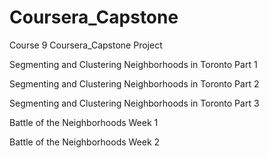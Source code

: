 # Coursera_Capstone
Course 9 Coursera_Capstone Project

Segmenting and Clustering Neighborhoods in Toronto Part 1

Segmenting and Clustering Neighborhoods in Toronto Part 2

Segmenting and Clustering Neighborhoods in Toronto Part 3

Battle of the Neighborhoods Week 1

Battle of the Neighborhoods Week 2
